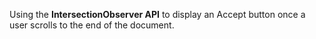 Using the **IntersectionObserver API** to display an Accept button once a user scrolls to the end of the document.